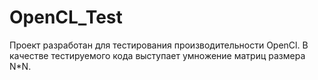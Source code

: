 # OpenCL_Test
Проект разработан для тестирования производительности OpenCl.
В качестве тестируемого кода выступает умножение матриц размера N*N.

